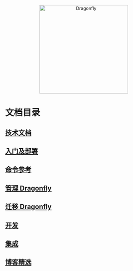 <p align="center">
  <a href="https://dragonflydb.io">
    <img  src="https://raw.githubusercontent.com/dragonflydb/dragonfly/main/.github/images/logo-full.svg"
      width="284" border="0" alt="Dragonfly">
  </a>
</p>

# 文档目录

## [技术文档](/docs/)

## [入门及部署](/docs/getting-start/)

## [命令参考](/docs/command-reference/)

## [管理 Dragonfly](/docs/managing-dragonfly/)

## [迁移 Dragonfly](/docs/migratin-to-dragonfly/)

## [开发](./docs/development/)

## [集成](./docs/integrations/)

## [博客精选](/blogs/)